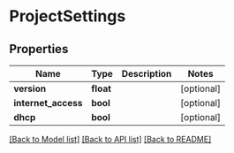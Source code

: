 # ProjectSettings



## Properties
Name | Type | Description | Notes
------------ | ------------- | ------------- | -------------
**version** | **float** |  | [optional] 
**internet_access** | **bool** |  | [optional] 
**dhcp** | **bool** |  | [optional] 

[[Back to Model list]](../README.md#documentation-for-models) [[Back to API list]](../README.md#documentation-for-api-endpoints) [[Back to README]](../README.md)


